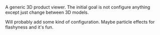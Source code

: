A generic 3D product viewer. 
The initial goal is not configure anything except just change between 3D models.

Will probably add some kind of configuration. 
Maybe particle effects for flashyness and it's fun.
